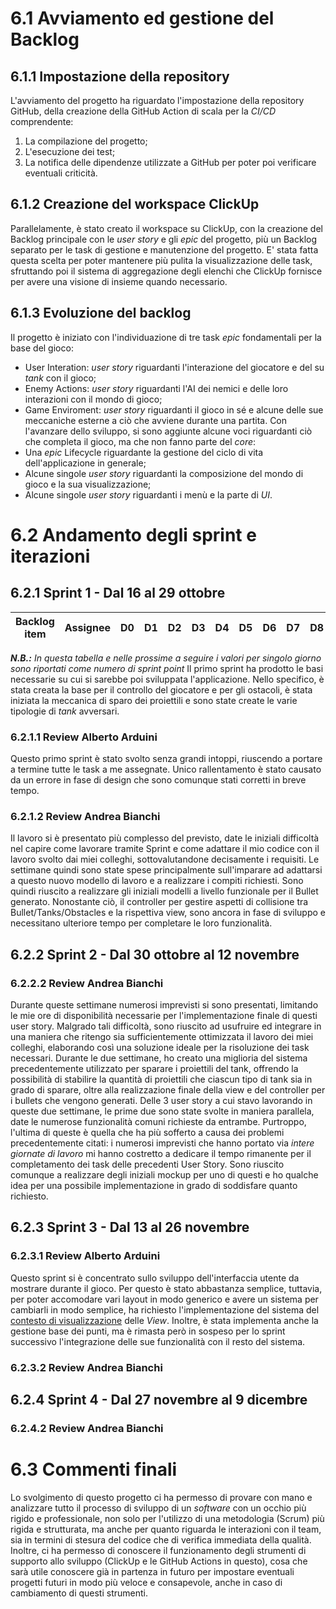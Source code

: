 # 6.1 Avviamento ed gestione del Backlog
## 6.1.1 Impostazione della repository
L'avviamento del progetto ha riguardato l'impostazione della repository GitHub, della creazione della GitHub Action di scala per la *CI/CD* comprendente:
1. La compilazione del progetto;
2. L'esecuzione dei test;
3. La notifica delle dipendenze utilizzate a GitHub per poter poi verificare eventuali criticità.
## 6.1.2 Creazione del workspace ClickUp
Parallelamente, è stato creato il workspace su ClickUp, con la creazione del Backlog principale con le *user story* e gli *epic* del progetto, più un Backlog separato per le task di gestione e manutenzione del progetto.
E' stata fatta questa scelta per poter mantenere più pulita la visualizzazione delle task, sfruttando poi il sistema di aggregazione degli elenchi che ClickUp fornisce per avere una visione di insieme quando necessario.
## 6.1.3 Evoluzione del backlog
Il progetto è iniziato con l'individuazione di tre task *epic* fondamentali per la base del gioco:
- User Interation: *user story* riguardanti l'interazione del giocatore e del su *tank* con il gioco;
- Enemy Actions: *user story* riguardanti l'AI dei nemici e delle loro interazioni con il mondo di gioco;
- Game Enviroment: *user story* riguardanti il gioco in sé e alcune delle sue meccaniche esterne a ciò che avviene durante una partita.
Con l'avanzare dello sviluppo, si sono aggiunte alcune voci riguardanti ciò che completa il gioco, ma che non fanno parte del *core*:
- Una *epic* Lifecycle riguardante la gestione del ciclo di vita dell'applicazione in generale;
- Alcune singole *user story* riguardanti la composizione del mondo di gioco e la sua visualizzazione;
- Alcune singole *user story* riguardanti i menù e la parte di *UI*.
# 6.2 Andamento degli sprint e iterazioni
## 6.2.1 Sprint 1 - Dal 16 al 29 ottobre
|Backlog item|Assignee|D0|D1|D2|D3|D4|D5|D6|D7|D8|D9|D10|D11|D12|D13|D14|
|---------|--------|--|--|--|--|--|--|--|--|--|--|---|---|---|---|---|
***N.B.:** In questa tabella e nelle prossime a seguire i valori per singolo giorno sono riportati come numero di sprint point*
Il primo sprint ha prodotto le basi necessarie su cui si sarebbe poi sviluppata l'applicazione.
Nello specifico, è stata creata la base per il controllo del giocatore e per gli ostacoli, è stata iniziata la meccanica di sparo dei proiettili e sono state create le varie tipologie di *tank* avversari.
### 6.2.1.1 Review Alberto Arduini
Questo primo sprint è stato svolto senza grandi intoppi, riuscendo a portare a termine tutte le task a me assegnate.
Unico rallentamento è stato causato da un errore in fase di design che sono comunque stati corretti in breve tempo.
### 6.2.1.2 Review Andrea Bianchi
Il lavoro si è presentato più complesso del previsto, date le iniziali difficoltà nel capire come lavorare tramite Sprint e come adattare
il mio codice con il lavoro svolto dai miei colleghi, sottovalutandone decisamente i requisiti. Le settimane quindi sono state spese principalmente sull'imparare ad adattarsi a questo
nuovo modello di lavoro e a realizzare i compiti richiesti. Sono quindi riuscito a realizzare gli iniziali modelli a livello funzionale per il Bullet generato.
Nonostante ciò, il controller per gestire aspetti di collisione tra Bullet/Tanks/Obstacles e la
rispettiva view, sono ancora in fase di sviluppo e necessitano ulteriore tempo per completare le loro funzionalità.
## 6.2.2 Sprint 2 - Dal 30 ottobre al 12 novembre
### 6.2.2.2 Review Andrea Bianchi
Durante queste settimane numerosi imprevisti si sono presentati, limitando le mie ore di disponibilità necessarie per l'implementazione finale di questi user story. Malgrado tali difficoltà, sono riuscito ad usufruire ed integrare in una maniera che ritengo sia sufficientemente ottimizzata il lavoro dei miei colleghi, elaborando così una soluzione ideale per la risoluzione dei task necessari.
Durante le due settimane, ho creato una miglioria del sistema precedentemente utilizzato per sparare i proiettili del tank, offrendo la possibilità di stabilire la quantità di proiettili che ciascun tipo di tank sia in grado di sparare, oltre alla realizzazione finale della view e del controller per i bullets che vengono generati.
Delle 3 user story a cui stavo lavorando in queste due settimane, le prime due sono state svolte in maniera parallela, date le numerose funzionalità comuni richieste da entrambe. 
Purtroppo, l'ultima di queste è quella che ha più sofferto a causa dei problemi precedentemente citati: i numerosi imprevisti che hanno portato via *intere giornate di lavoro* mi hanno costretto a dedicare il tempo rimanente per il completamento dei task delle precedenti User Story.
Sono riuscito comunque a realizzare degli iniziali mockup per uno di questi e ho qualche idea per una possibile implementazione in grado di soddisfare quanto richiesto.
## 6.2.3 Sprint 3 - Dal 13 al 26 novembre
### 6.2.3.1 Review Alberto Arduini
Questo sprint si è concentrato sullo sviluppo dell'interfaccia utente da mostrare durante il gioco.
Per questo è stato abbastanza semplice, tuttavia, per poter accomodare vari layout in modo generico e avere un sistema per cambiarli in modo semplice, ha richiesto l'implementazione del sistema del [contesto di visualizzazione](4_Design_di_dettaglio.md#4%202%20Contesto%20di%20visualizzazione) delle *View*.
Inoltre, è stata implementa anche la gestione base dei punti, ma è rimasta però in sospeso per lo sprint successivo l'integrazione delle sue funzionalità con il resto del sistema.
### 6.2.3.2 Review Andrea Bianchi
## 6.2.4 Sprint 4 - Dal 27 novembre al 9 dicembre
### 6.2.4.2 Review Andrea Bianchi
# 6.3 Commenti finali
Lo svolgimento di questo progetto ci ha permesso di provare con mano e analizzare tutto il processo di sviluppo di un *software* con un occhio più rigido e professionale, non solo per l'utilizzo di una metodologia (Scrum) più rigida e strutturata, ma anche per quanto riguarda le interazioni con il team, sia in termini di stesura del codice che di verifica immediata della qualità.
Inoltre, ci ha permesso di conoscere il funzionamento degli strumenti di supporto allo sviluppo (ClickUp e le GitHub Actions in questo), cosa che sarà utile conoscere già in partenza in futuro per impostare eventuali progetti futuri in modo più veloce e consapevole, anche in caso di cambiamento di questi strumenti.